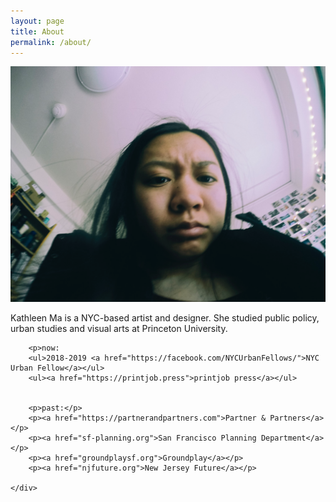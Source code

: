 ```yaml
---
layout: page
title: About
permalink: /about/
---
```



<div class="row">
	<div class="col-md-6">
		<img src="/img/mug.png">
	</div>
	<div class="col-md-6">
		<p>Kathleen Ma is a NYC-based artist and designer. She studied public policy, urban studies and visual arts at Princeton University. </p>

		<p>now:
		<ul>2018-2019 <a href="https://facebook.com/NYCUrbanFellows/">NYC Urban Fellow</a></ul>
		<ul><a href="https://printjob.press">printjob press</a></ul>


		<p>past:</p>
		<p><a href="https://partnerandpartners.com">Partner & Partners</a></p>
		<p><a href="sf-planning.org">San Francisco Planning Department</a></p>
		<p><a href="groundplaysf.org">Groundplay</a></p>
		<p><a href="njfuture.org">New Jersey Future</a></p>

 	</div>
</div>







